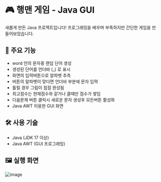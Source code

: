 # 🎮 행맨 게임 - Java GUI

새롭게 만든 Java 프로젝트입니다!
프로그래밍을 배우며 부족하지만 간단한 게임을 만들어보았습니다.

## 📌 주요 기능
- word 안의 문자중 랜덤 단어 생성
- 생성된 단어를 언더바 (_) 로 표시 
- 화면의 입력버튼으로 알파벳 추측
- 버튼의 알파벳이 맞다면 언더바 부분에 문자 입력
- 틀릴 경우 그림이 점점 완성됨
- 최고점수는 현재점수와 같거나 클때만 점수가 쌓임
- 다음문제 버튼 클릭시 새로운 문자 생성후 모든버튼 활성화
- Java AWT 이용한 GUI 화면

## 🛠 사용 기술
- Java (JDK 17 이상)
- Java AWT (GUI 프로그래밍)

## 🖼 실행 화면
![image](https://github.com/user-attachments/assets/a3a2e640-9b50-4807-9ec7-5b9b92ebb2d3)
